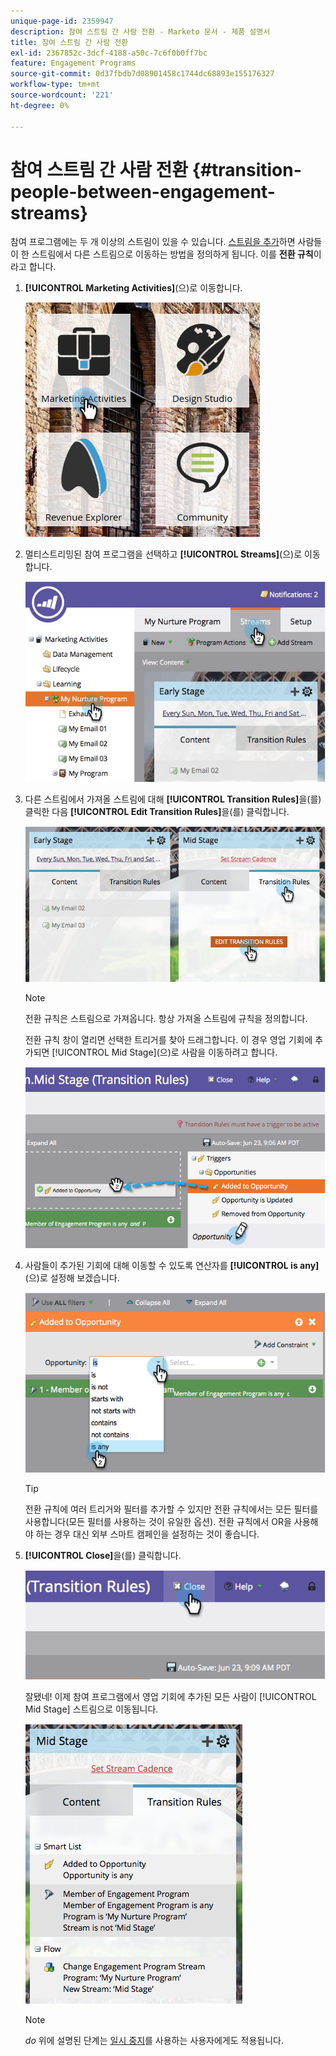 ```yaml
---
unique-page-id: 2359947
description: 참여 스트림 간 사람 전환 - Marketo 문서 - 제품 설명서
title: 참여 스트림 간 사람 전환
exl-id: 2367852c-3dcf-4188-a50c-7c6f0b0ff7bc
feature: Engagement Programs
source-git-commit: 0d37fbdb7d08901458c1744dc68893e155176327
workflow-type: tm+mt
source-wordcount: '221'
ht-degree: 0%

---
```


# 참여 스트림 간 사람 전환 {#transition-people-between-engagement-streams}

참여 프로그램에는 두 개 이상의 스트림이 있을 수 있습니다. [스트림을 추가](/help/marketo/product-docs/email-marketing/drip-nurturing/creating-an-engagement-program/add-a-stream.md)하면 사람들이 한 스트림에서 다른 스트림으로 이동하는 방법을 정의하게 됩니다. 이를 **전환 규칙**&#x200B;이라고 합니다.

1. **[!UICONTROL Marketing Activities]**(으)로 이동합니다.

   ![](assets/ma.png)

1. 멀티스트리밍된 참여 프로그램을 선택하고 **[!UICONTROL Streams]**(으)로 이동합니다.

   ![](assets/multistream.jpg)

1. 다른 스트림에서 가져올 스트림에 대해 **[!UICONTROL Transition Rules]**&#x200B;을(를) 클릭한 다음 **[!UICONTROL Edit Transition Rules]**&#x200B;을(를) 클릭합니다.

   ![](assets/image2014-9-15-18-3a10-3a18.png)

   >[!NOTE]
   >
   >전환 규칙은 스트림으로 가져옵니다. 항상 가져올 스트림에 규칙을 정의합니다.

   전환 규칙 창이 열리면 선택한 트리거를 찾아 드래그합니다. 이 경우 영업 기회에 추가되면 [!UICONTROL Mid Stage]&#x200B;(으)로 사람을 이동하려고 합니다.

   ![](assets/image2014-9-15-18-3a10-3a46.png)

1. 사람들이 추가된 기회에 대해 이동할 수 있도록 연산자를 **[!UICONTROL is any]**(으)로 설정해 보겠습니다.

   ![](assets/image2014-9-15-18-3a11-3a14.png)

   >[!TIP]
   >
   >전환 규칙에 여러 트리거와 필터를 추가할 수 있지만 전환 규칙에서는 모든 필터를 사용합니다(모든 필터를 사용하는 것이 유일한 옵션). 전환 규칙에서 OR을 사용해야 하는 경우 대신 외부 스마트 캠페인을 설정하는 것이 좋습니다.

1. **[!UICONTROL Close]**&#x200B;을(를) 클릭합니다.

   ![](assets/image2014-9-15-18-3a11-3a23.png)

   잘됐네! 이제 참여 프로그램에서 영업 기회에 추가된 모든 사람이 [!UICONTROL Mid Stage] 스트림으로 이동됩니다.

   ![](assets/image2014-9-15-18-3a11-3a29.png)

   >[!NOTE]
   >
   >*do* 위에 설명된 단계는 [일시 중지](/help/marketo/product-docs/email-marketing/drip-nurturing/using-engagement-programs/pause-people-in-an-engagement-program.md)를 사용하는 사용자에게도 적용됩니다.
